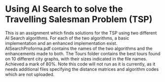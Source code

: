# Using AI Search to solve the Travelling Salesman Problem (TSP)
This is an assignment which finds solutions for the TSP using two different AI Search algorithms. For each of the two algorithms, a basic implementation and an enhanced
implementation exist. AISearchProforma.pdf contains the names of the two algorithms and the enhancements made to both. The Tours folder contains the best tours found on
10 different city graphs, with their sizes indicated in the file names. Achieved a mark of 80%. Note this code will not run as it is currently, as it needs additional
files specifying the distance matrices and algorithm codes which are not uploaded.
